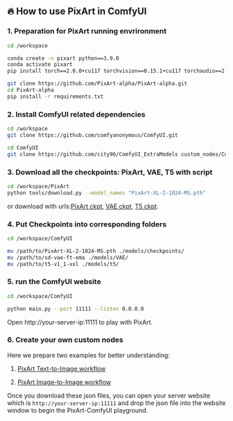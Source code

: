<!--Copyright 2023 The Huawei Noah’s Ark Lab Team. All rights reserved.

Licensed under the Apache License, Version 2.0 (the "License"); you may not use this file except in compliance with
the License. You may obtain a copy of the License at

http://www.apache.org/licenses/LICENSE-2.0

Unless required by applicable law or agreed to in writing, software distributed under the License is distributed on
an "AS IS" BASIS, WITHOUT WARRANTIES OR CONDITIONS OF ANY KIND, either express or implied. See the License for the
specific language governing permissions and limitations under the License.
-->

## 🔥 How to use PixArt in ComfyUI

### 1. Preparation for PixArt running envrironment

```bash
cd /workspace

conda create -n pixart python==3.9.0
conda activate pixart
pip install torch==2.0.0+cu117 torchvision==0.15.1+cu117 torchaudio==2.0.1 --index-url https://download.pytorch.org/whl/cu117

git clone https://github.com/PixArt-alpha/PixArt-alpha.git
cd PixArt-alpha
pip install -r requirements.txt
```

### 2. Install ComfyUI related dependencies

```bash
cd /workspace
git clone https://github.com/comfyanonymous/ComfyUI.git

cd ComfyUI
git clone https://github.com/city96/ComfyUI_ExtraModels custom_nodes/ComfyUI_ExtraModels
```

### 3. Download all the checkpoints: PixArt, VAE, T5 with script

```bash
cd /workspace/PixArt
python tools/download.py --model_names "PixArt-XL-2-1024-MS.pth"
```
or download with urls:[PixArt ckpt](https://huggingface.co/PixArt-alpha/PixArt-alpha/resolve/main/PixArt-XL-2-1024-MS.pth), [VAE ckpt](https://huggingface.co/PixArt-alpha/PixArt-alpha/tree/main/sd-vae-ft-ema), 
[T5 ckpt](https://huggingface.co/PixArt-alpha/PixArt-alpha/tree/main/t5-v1_1-xxl).

### 4. Put Checkpoints into corresponding folders
```bash
cd /workspace/ComfyUI

mv /path/to/PixArt-XL-2-1024-MS.pth ./models/checkpoints/
mv /path/to/sd-vae-ft-ema ./models/VAE/
mv /path/to/t5-v1_1-xxl ./models/t5/
```
### 5. run the ComfyUI website
```bash
cd /workspace/ComfyUI

python main.py --port 11111 --listen 0.0.0.0
```
Open http://your-server-ip:11111 to play with PixArt.

### 6. Create your own custom nodes
Here we prepare two examples for better understanding:

1) [PixArt Text-to-Image workflow](https://huggingface.co/PixArt-alpha/PixArt-alpha/blob/main/PixArt-image-to-image-workflow.json)

2) [PixArt Image-to-Image workflow](https://huggingface.co/PixArt-alpha/PixArt-alpha/blob/main/PixArt-image-to-image-workflow.json)

Once you download these json files, you can open your server website which is `http://your-server-ip:11111` and drop the json file into the website window to begin the PixArt-ComfyUI playground.